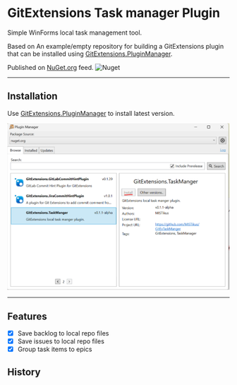 # GitExtensions Task manager Plugin
Simple WinForms local task management tool.

Based on An example/empty repository for building a GitExtensions plugin that can be installed using [GitExtensions.PluginManager](https://github.com/gitextensions/gitextensions.pluginmanager).

Published on [NuGet.org](https://www.nuget.org/packages/GitExtensions.TaskManger) feed.
![Nuget](https://img.shields.io/nuget/v/GitExtensions.TaskManager)

---

## Installation
Use [GitExtensions.PluginManager](https://github.com/gitextensions/gitextensions.pluginmanager) to install latest version.

![PluginManager.png](assets/PluginManager.png)

---

## Features
- [x] Save backlog to local repo files
- [x] Save issues to local repo files
- [x] Group task items to epics

## History
